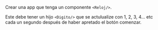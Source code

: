 Crear una app que tenga un componente `<Reloj/>`.

Este debe tener un hijo `<Digito/>` que se actulualize con 1, 2, 3, 4... etc cada un segundo después de haber apretado el botón comenzar.

